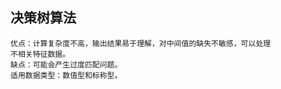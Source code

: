 ## 决策树算法
    优点：计算复杂度不高，输出结果易于理解，对中间值的缺失不敏感，可以处理
    不相关特征数据。
    缺点：可能会产生过度匹配问题。
    适用数据类型：数值型和标称型。